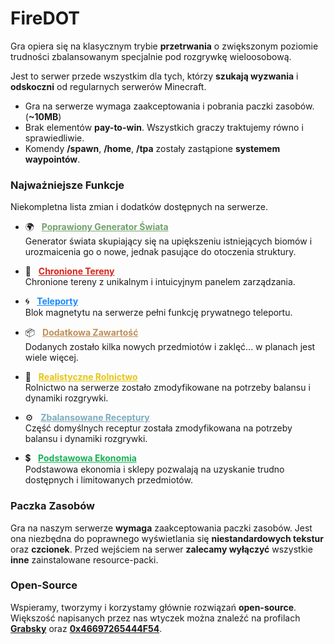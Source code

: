 <style>
    .generator {
        a       { color: rgb(111, 163, 106) }
        a:hover { color: rgba(111, 163, 106, 0.75) }
    }
    .tereny{
        a       { color: rgb(214, 37, 27) }
        a:hover { color: rgba(214, 37, 27, 0.75) }
    }
    .teleporty {
        a       { color: rgb(25, 136, 253) }
        a:hover { color: rgba(25, 136, 253, 0.75) }
    }
    .zawartosc {
        a       { color: rgb(193, 142, 88) }
        a:hover { color: rgba(193, 142, 88, 0.75) }
    }
    .rolnictwo {
        a       { color: rgb(229, 198, 20) }
        a:hover { color: rgba(229, 198, 20, 0.75) }
    }
    .receptury {
        a       { color: rgb(126, 172, 190) }
        a:hover { color: rgba(126, 172, 190, 0.75) }
    }
    .ekonomia {
        a       { color: rgb(24, 179, 86) }
        a:hover { color: rgba(24, 179, 86, 0.75) }
    }

</style>

# **FireDOT**
Gra opiera się na klasycznym trybie **przetrwania** o zwiększonym poziomie trudności zbalansowanym specjalnie pod rozgrywkę wieloosobową.

Jest to serwer przede wszystkim dla tych, którzy **szukają wyzwania** i **odskoczni** od regularnych serwerów Minecraft.

- Gra na serwerze wymaga zaakceptowania i pobrania paczki zasobów. (**~10MB**)
- Brak elementów **pay-to-win**. Wszystkich graczy traktujemy równo i sprawiedliwie.
- Komendy **/spawn**, **/home**, **/tpa** zostały zastąpione **systemem waypointów**.

### Najważniejsze Funkcje
Niekompletna lista zmian i dodatków dostępnych na serwerze.

- 🌍 &nbsp; <span class="feature generator">**[Poprawiony Generator Świata](/generator)**</span>  
Generator świata skupiający się na upiększeniu istniejących biomów i urozmaicenia go o nowe, jednak pasujące do otoczenia struktury.

- 🚩 &nbsp; <span class="tereny">**[Chronione Tereny](/tereny)**</span>  
Chronione tereny z unikalnym i intuicyjnym panelem zarządzania.

- 🌀 &nbsp; <span class="teleporty">**[Teleporty](/teleporty)**</span>  
Blok magnetytu na serwerze pełni funkcję prywatnego teleportu.

- 📦 &nbsp; <span class="zawartosc">**[Dodatkowa Zawartość](/zawartosc)**</span>  
Dodanych zostało kilka nowych przedmiotów i zaklęć... w planach jest wiele więcej.

- 🌽 &nbsp; <span class="rolnictwo">**[Realistyczne Rolnictwo](/rolnictwo)**</span>  
Rolnictwo na serwerze zostało zmodyfikowane na potrzeby balansu i dynamiki rozgrywki.

- ⚙️ &nbsp; <span class="receptury">**[Zbalansowane Receptury](/receptury)**</span>  
Część domyślnych receptur została zmodyfikowana na potrzeby balansu i dynamiki rozgrywki.

- 💲 &nbsp; <span class="ekonomia">**[Podstawowa Ekonomia]()**</span>  
Podstawowa ekonomia i sklepy pozwalają na uzyskanie trudno dostępnych i limitowanych przedmiotów.

### Paczka Zasobów
Gra na naszym serwerze **wymaga** zaakceptowania paczki zasobów. Jest ona niezbędna do poprawnego wyświetlania się **niestandardowych tekstur** oraz **czcionek**. Przed wejściem na serwer **zalecamy wyłączyć** wszystkie **inne** zainstalowane resource-packi.


### Open-Source
Wspieramy, tworzymy i korzystamy głównie rozwiązań **open-source**. Większość napisanych przez nas wtyczek można znaleźć na profilach **[Grabsky](https://github.com/Grabsky)** oraz **[0x46697265444F54](https://github.com/0x46697265444F54)**. 
